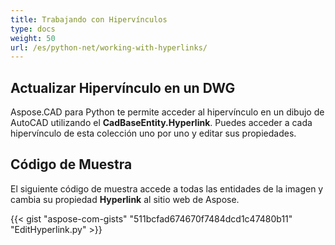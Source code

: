 ```yaml
---
title: Trabajando con Hipervínculos
type: docs
weight: 50
url: /es/python-net/working-with-hyperlinks/
---
```


## **Actualizar Hipervínculo en un DWG**

Aspose.CAD para Python te permite acceder al hipervínculo en un dibujo de AutoCAD utilizando el **CadBaseEntity.Hyperlink**. Puedes acceder a cada hipervínculo de esta colección uno por uno y editar sus propiedades.

## Código de Muestra

El siguiente código de muestra accede a todas las entidades de la imagen y cambia su propiedad **Hyperlink** al sitio web de Aspose.

{{< gist "aspose-com-gists" "511bcfad674670f7484dcd1c47480b11" "EditHyperlink.py" >}}
